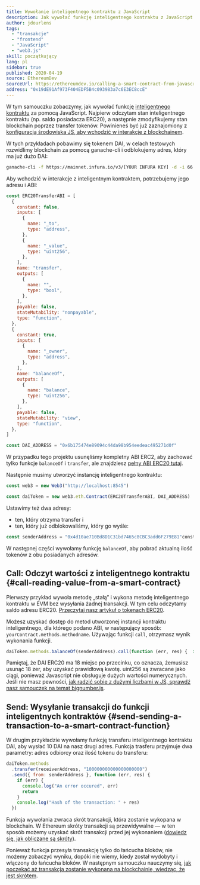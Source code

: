 ```yaml
---
title: Wywołanie inteligentnego kontraktu z JavaScript
description: Jak wywołać funkcję inteligentnego kontraktu z JavaScript za pomocą tokena Dai — przykład
author: jdourlens
tags:
  - "transakcje"
  - "frontend"
  - "JavaScript"
  - "web3.js"
skill: początkujący
lang: pl
sidebar: true
published: 2020-04-19
source: EthereumDev
sourceUrl: https://ethereumdev.io/calling-a-smart-contract-from-javascript/
address: "0x19dE91Af973F404EDF5B4c093983a7c6E3EC8ccE"
---
```


W tym samouczku zobaczymy, jak wywołać funkcję [inteligentnego kontraktu](/developers/docs/smart-contracts/) za pomocą JavaScript. Najpierw odczytam stan inteligentnego kontraktu (np. saldo posiadacza ERC20), a następnie zmodyfikujemy stan blockchain poprzez transfer tokenów. Powinieneś być już zaznajomiony z [konfiguracją środowiska JS, aby wchodzić w interakcje z blockchainem](/developers/tutorials/set-up-web3js-to-use-ethereum-in-javascript/).

W tych przykładach pobawimy się tokenem DAI, w celach testowych rozwidlimy blockchain za pomocą ganache-cli i odblokujemy adres, który ma już dużo DAI:

```bash
ganache-cli -f https://mainnet.infura.io/v3/[YOUR INFURA KEY] -d -i 66 1 --unlock 0x4d10ae710Bd8D1C31bd7465c8CBC3add6F279E81
```

Aby wchodzić w interakcje z inteligentnym kontraktem, potrzebujemy jego adresu i ABI:

```js
const ERC20TransferABI = [
  {
    constant: false,
    inputs: [
      {
        name: "_to",
        type: "address",
      },
      {
        name: "_value",
        type: "uint256",
      },
    ],
    name: "transfer",
    outputs: [
      {
        name: "",
        type: "bool",
      },
    ],
    payable: false,
    stateMutability: "nonpayable",
    type: "function",
  },
  {
    constant: true,
    inputs: [
      {
        name: "_owner",
        type: "address",
      },
    ],
    name: "balanceOf",
    outputs: [
      {
        name: "balance",
        type: "uint256",
      },
    ],
    payable: false,
    stateMutability: "view",
    type: "function",
  },
]

const DAI_ADDRESS = "0x6b175474e89094c44da98b954eedeac495271d0f"
```

W przypadku tego projektu usunęliśmy kompletny ABI ERC2, aby zachować tylko funkcje `balanceOf` i `transfer`, ale znajdziesz [pełny ABI ERC20 tutaj](https://ethereumdev.io/abi-for-erc20-contract-on-ethereum/).

Następnie musimy utworzyć instancję inteligentnego kontraktu:

```js
const web3 = new Web3("http://localhost:8545")

const daiToken = new web3.eth.Contract(ERC20TransferABI, DAI_ADDRESS)
```

Ustawimy też dwa adresy:

- ten, który otrzyma transfer i
- ten, który już odblokowaliśmy, który go wyśle:

```js
const senderAddress = "0x4d10ae710Bd8D1C31bd7465c8CBC3add6F279E81"const receiverAddress = "0x19dE91Af973F404EDF5B4c093983a7c6E3EC8ccE"
```

W następnej części wywołamy funkcję `balanceOf`, aby pobrać aktualną ilość tokenów z obu posiadanych adresów.

## Call: Odczyt wartości z inteligentnego kontraktu {#call-reading-value-from-a-smart-contract}

Pierwszy przykład wywoła metodę „stałą” i wykona metodę inteligentnego kontraktu w EVM bez wysyłania żadnej transakcji. W tym celu odczytamy saldo adresu ERC20. [Przeczytaj nasz artykuł o tokenach ERC20](/developers/tutorials/understand-the-erc-20-token-smart-contract/).

Możesz uzyskać dostęp do metod utworzonej instancji kontraktu inteligentnego, dla którego podano ABI, w następujący sposób: `yourContract.methods.methodname`. Używając funkcji `call`, otrzymasz wynik wykonania funkcji.

```js
daiToken.methods.balanceOf(senderAddress).call(function (err, res) {  if (err) {    console.log("An error occured", err)    return  }  console.log("The balance is: ", res)})
```

Pamiętaj, że DAI ERC20 ma 18 miejsc po przecinku, co oznacza, że ​​musisz usunąć 18 zer, aby uzyskać prawidłową kwotę. uint256 są zwracane jako ciągi, ponieważ Javascript nie obsługuje dużych wartości numerycznych. Jeśli nie masz pewności, [jak radzić sobie z dużymi liczbami w JS, sprawdź nasz samouczek na temat bignumber.js](https://ethereumdev.io/how-to-deal-with-big-numbers-in-javascript/).

## Send: Wysyłanie transakcji do funkcji inteligentnych kontraktów {#send-sending-a-transaction-to-a-smart-contract-function}

W drugim przykładzie wywołamy funkcję transferu inteligentnego kontraktu DAI, aby wysłać 10 DAI na nasz drugi adres. Funkcja trasferu przyjmuje dwa parametry: adres odbiorcy oraz ilość tokenu do transferu:

```js
daiToken.methods
  .transfer(receiverAddress, "100000000000000000000")
  .send({ from: senderAddress }, function (err, res) {
    if (err) {
      console.log("An error occured", err)
      return
    }
    console.log("Hash of the transaction: " + res)
  })
```

Funkcja wywołania zwraca skrót transakcji, która zostanie wykopana w blockchain. W Ethereum skróty transakcji są przewidywalne — w ten sposób możemy uzyskać skrót transakcji przed jej wykonaniem ([dowiedz się, jak obliczane są skróty](https://ethereum.stackexchange.com/questions/45648/how-to-calculate-the-assigned-txhash-of-a-transaction)).

Ponieważ funkcja przesyła transakcję tylko do łańcucha bloków, nie możemy zobaczyć wyniku, dopóki nie wiemy, kiedy został wydobyty i włączony do łańcucha bloków. W następnym samouczku nauczymy się, [jak poczekać aż transakcja zostanie wykonana na blockchainie, wiedząc, że jest skrótem](https://ethereumdev.io/waiting-for-a-transaction-to-be-mined-on-ethereum-with-js/).
